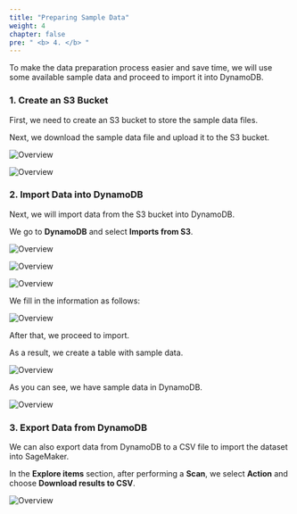 ```yaml
---
title: "Preparing Sample Data"
weight: 4
chapter: false
pre: " <b> 4. </b> "
---
```


To make the data preparation process easier and save time, we will use some available sample data and proceed to import it into DynamoDB.

### 1. Create an S3 Bucket

First, we need to create an S3 bucket to store the sample data files.

Next, we download the sample data file and upload it to the S3 bucket.

![Overview](/images/48.png)

![Overview](/images/49.png)

### 2. Import Data into DynamoDB

Next, we will import data from the S3 bucket into DynamoDB.

We go to **DynamoDB** and select **Imports from S3**.

![Overview](/images/50.png)

![Overview](/images/51.png)

![Overview](/images/52.png)

We fill in the information as follows:

![Overview](/images/53.png)

After that, we proceed to import.

As a result, we create a table with sample data.

![Overview](/images/54.png)

As you can see, we have sample data in DynamoDB.

![Overview](/images/55.png)

### 3. Export Data from DynamoDB

We can also export data from DynamoDB to a CSV file to import the dataset into SageMaker.

In the **Explore items** section, after performing a **Scan**, we select **Action** and choose **Download results to CSV**.

![Overview](/images/65.png)
